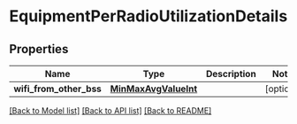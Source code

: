 # EquipmentPerRadioUtilizationDetails

## Properties
Name | Type | Description | Notes
------------ | ------------- | ------------- | -------------
**wifi_from_other_bss** | [**MinMaxAvgValueInt**](MinMaxAvgValueInt.md) |  | [optional] 

[[Back to Model list]](../README.md#documentation-for-models) [[Back to API list]](../README.md#documentation-for-api-endpoints) [[Back to README]](../README.md)

